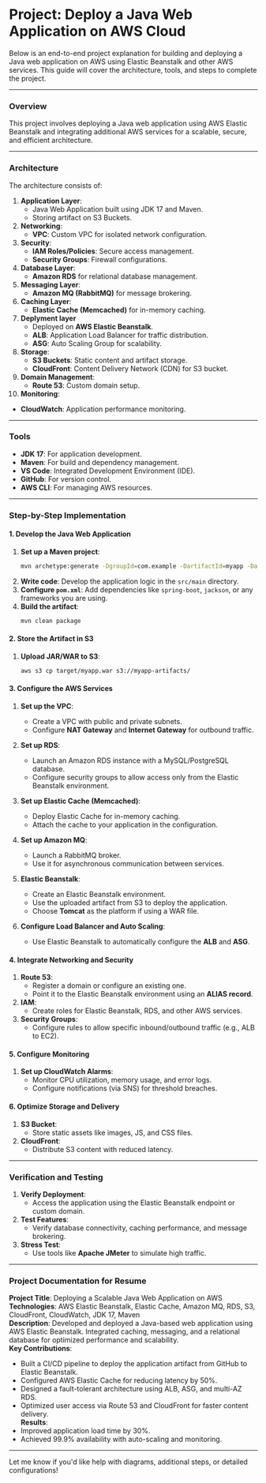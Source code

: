 
<h1>Project: Deploy a Java Web Application on AWS Cloud</h1>

Below is an end-to-end project explanation for building and deploying a Java web application on AWS using Elastic Beanstalk and other AWS services. This guide will cover the architecture, tools, and steps to complete the project.

---

### **Overview**
This project involves deploying a Java web application using AWS Elastic Beanstalk and integrating additional AWS services for a scalable, secure, and efficient architecture.

---

### **Architecture**
The architecture consists of:
1. **Application Layer**:
   - Java Web Application built using JDK 17 and Maven.
   - Storing artifact on S3 Buckets.
2. **Networking**:
   - **VPC**: Custom VPC for isolated network configuration.
3. **Security**:
   - **IAM Roles/Policies**: Secure access management.
   - **Security Groups**: Firewall configurations.
4. **Database Layer**:
   - **Amazon RDS** for relational database management.
5. **Messaging Layer**:
   - **Amazon MQ (RabbitMQ)** for message brokering.
6. **Caching Layer**:
   - **Elastic Cache (Memcached)** for in-memory caching.
7. **Deplyment layer**
   - Deployed on **AWS Elastic Beanstalk**.
   - **ALB**: Application Load Balancer for traffic distribution.
   - **ASG**: Auto Scaling Group for scalability.
8. **Storage**:
   - **S3 Buckets**: Static content and artifact storage.
   - **CloudFront**: Content Delivery Network (CDN) for S3 bucket.
9. **Domain Management**:
   - **Route 53**: Custom domain setup.
10. **Monitoring**:
   - **CloudWatch**: Application performance monitoring. 

---

### **Tools**
- **JDK 17**: For application development.
- **Maven**: For build and dependency management.
- **VS Code**: Integrated Development Environment (IDE).
- **GitHub**: For version control.
- **AWS CLI**: For managing AWS resources.

---

### **Step-by-Step Implementation**

#### **1. Develop the Java Web Application**
1. **Set up a Maven project**:
   ```bash
   mvn archetype:generate -DgroupId=com.example -DartifactId=myapp -DarchetypeArtifactId=maven-archetype-webapp -DinteractiveMode=false
   ```
2. **Write code**: Develop the application logic in the `src/main` directory.
3. **Configure `pom.xml`**:
   Add dependencies like `spring-boot`, `jackson`, or any frameworks you are using.
4. **Build the artifact**:
   ```bash
   mvn clean package
   ```

#### **2. Store the Artifact in S3**
1. **Upload JAR/WAR to S3**:
   ```bash
   aws s3 cp target/myapp.war s3://myapp-artifacts/
   ```

#### **3. Configure the AWS Services**
1. **Set up the VPC**:
   - Create a VPC with public and private subnets.
   - Configure **NAT Gateway** and **Internet Gateway** for outbound traffic.

2. **Set up RDS**:
   - Launch an Amazon RDS instance with a MySQL/PostgreSQL database.
   - Configure security groups to allow access only from the Elastic Beanstalk environment.

3. **Set up Elastic Cache (Memcached)**:
   - Deploy Elastic Cache for in-memory caching.
   - Attach the cache to your application in the configuration.

4. **Set up Amazon MQ**:
   - Launch a RabbitMQ broker.
   - Use it for asynchronous communication between services.

5. **Elastic Beanstalk**:
   - Create an Elastic Beanstalk environment.
   - Use the uploaded artifact from S3 to deploy the application.
   - Choose **Tomcat** as the platform if using a WAR file.

6. **Configure Load Balancer and Auto Scaling**:
   - Use Elastic Beanstalk to automatically configure the **ALB** and **ASG**.

#### **4. Integrate Networking and Security**
1. **Route 53**:
   - Register a domain or configure an existing one.
   - Point it to the Elastic Beanstalk environment using an **ALIAS record**.
2. **IAM**:
   - Create roles for Elastic Beanstalk, RDS, and other AWS services.
3. **Security Groups**:
   - Configure rules to allow specific inbound/outbound traffic (e.g., ALB to EC2).

#### **5. Configure Monitoring**
1. **Set up CloudWatch Alarms**:
   - Monitor CPU utilization, memory usage, and error logs.
   - Configure notifications (via SNS) for threshold breaches.

#### **6. Optimize Storage and Delivery**
1. **S3 Bucket**:
   - Store static assets like images, JS, and CSS files.
2. **CloudFront**:
   - Distribute S3 content with reduced latency.

---

### **Verification and Testing**
1. **Verify Deployment**:
   - Access the application using the Elastic Beanstalk endpoint or custom domain.
2. **Test Features**:
   - Verify database connectivity, caching performance, and message brokering.
3. **Stress Test**:
   - Use tools like **Apache JMeter** to simulate high traffic.

---

### **Project Documentation for Resume**
**Project Title**: Deploying a Scalable Java Web Application on AWS  
**Technologies**: AWS Elastic Beanstalk, Elastic Cache, Amazon MQ, RDS, S3, CloudFront, CloudWatch, JDK 17, Maven  
**Description**: Developed and deployed a Java-based web application using AWS Elastic Beanstalk. Integrated caching, messaging, and a relational database for optimized performance and scalability.  
**Key Contributions**:  
- Built a CI/CD pipeline to deploy the application artifact from GitHub to Elastic Beanstalk.  
- Configured AWS Elastic Cache for reducing latency by 50%.  
- Designed a fault-tolerant architecture using ALB, ASG, and multi-AZ RDS.  
- Optimized user access via Route 53 and CloudFront for faster content delivery.  
**Results**:  
- Improved application load time by 30%.  
- Achieved 99.9% availability with auto-scaling and monitoring.  

---

Let me know if you'd like help with diagrams, additional steps, or detailed configurations!
